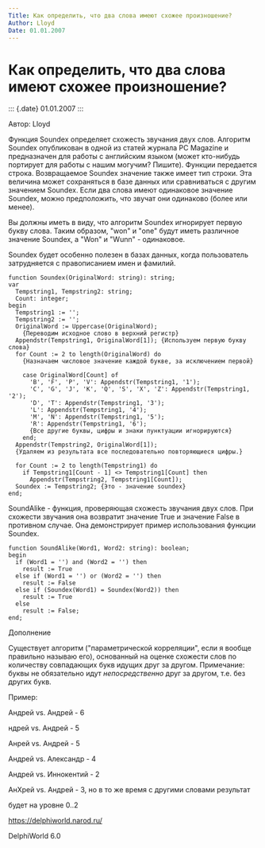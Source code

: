 ```yaml
---
Title: Как определить, что два слова имеют схожее произношение?
Author: Lloyd
Date: 01.01.2007
---
```



Как определить, что два слова имеют схожее произношение?
========================================================

::: {.date}
01.01.2007
:::

Автор: Lloyd

Функция Soundex определяет схожесть звучания двух слов. Алгоритм Soundex
опубликован в одной из статей журнала PC Magazine и предназначен для
работы с английским языком (может кто-нибудь портирует для работы с
нашим могучим? Пишите). Функции передается строка. Возвращаемое Soundex
значение также имеет тип строки. Эта величина может сохраняться в базе
данных или сравниваться с другим значением Soundex. Если два слова имеют
одинаковое значение Soundex, можно предположить, что звучат они
одинаково (более или менее).

Вы должны иметь в виду, что алгоритм Soundex игнорирует первую букву
слова. Таким образом, "won" и "one" будут иметь различное значение
Soundex, а "Won" и "Wunn" - одинаковое.

Soundex будет особенно полезен в базах данных, когда пользователь
затрудняется с правописанием имен и фамилий.

    function Soundex(OriginalWord: string): string;
    var
      Tempstring1, Tempstring2: string;
      Count: integer;
    begin
      Tempstring1 := '';
      Tempstring2 := '';
      OriginalWord := Uppercase(OriginalWord);
        {Переводим исходное слово в верхний регистр}
      Appendstr(Tempstring1, OriginalWord[1]); {Используем первую букву слова}
      for Count := 2 to length(OriginalWord) do
        {Назначаем числовое значение каждой букве, за исключением первой}
     
        case OriginalWord[Count] of
          'B', 'F', 'P', 'V': Appendstr(Tempstring1, '1');
          'C', 'G', 'J', 'K', 'Q', 'S', 'X', 'Z': Appendstr(Tempstring1, '2');
          'D', 'T': Appendstr(Tempstring1, '3');
          'L': Appendstr(Tempstring1, '4');
          'M', 'N': Appendstr(Tempstring1, '5');
          'R': Appendstr(Tempstring1, '6');
          {Все другие буквы, цифры и знаки пунктуации игнорируются}
        end;
      Appendstr(Tempstring2, OriginalWord[1]);
      {Удаляем из результата все последовательно повторяющиеся цифры.}
     
      for Count := 2 to length(Tempstring1) do
        if Tempstring1[Count - 1] <> Tempstring1[Count] then
          Appendstr(Tempstring2, Tempstring1[Count]);
      Soundex := Tempstring2; {Это - значение soundex}
    end;

SoundAlike - функция, проверяющая схожесть звучания двух слов. При
схожести звучания она возвратит значение True и значение False в
противном случае. Она демонстрирует пример использования функции
Soundex.

    function SoundAlike(Word1, Word2: string): boolean;
    begin
      if (Word1 = '') and (Word2 = '') then
        result := True
      else if (Word1 = '') or (Word2 = '') then
        result := False
      else if (Soundex(Word1) = Soundex(Word2)) then
        result := True
      else
        result := False;
    end;

Дополнение

Существует алгоритм ("параметрической корреляции", если я вообще
правильно называю его), основанный на оценке схожести слов по количеству
совпадающих букв идущих друг за другом. Примечание: буквы не обязательно
идут *непосредственно* друг за другом, т.е. без других букв.

Пример:

  Андрей vs. Андрей - 6

  ндрей vs. Андрей - 5

  Анрей vs. Андрей - 5

  Андрей vs. Александр - 4

  Андрей vs. Иннокентий - 2

  АнXрей vs. Андрей - 3, но в то же время с другими словами результат

будет на уровне 0..2

<https://delphiworld.narod.ru/>

DelphiWorld 6.0
